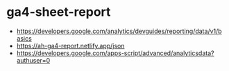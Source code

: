 # ga4-sheet-report

- https://developers.google.com/analytics/devguides/reporting/data/v1/basics
- https://ah-ga4-report.netlify.app/json
- https://developers.google.com/apps-script/advanced/analyticsdata?authuser=0
